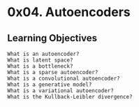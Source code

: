 # 0x04. Autoencoders


## Learning Objectives

    What is an autoencoder?
    What is latent space?
    What is a bottleneck?
    What is a sparse autoencoder?
    What is a convolutional autoencoder?
    What is a generative model?
    What is a variational autoencoder?
    What is the Kullback-Leibler divergence?

